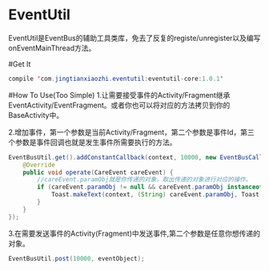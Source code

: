 # EventUtil
EventUtil是EventBus的辅助工具类库，免去了反复的registe/unregister以及编写onEventMainThread方法。

#Get It
```java  
compile 'com.jingtianxiaozhi.eventutil:eventutil-core:1.0.1'
```

#How To Use(Too Simple)
1.让需要接受事件的Activity/Fragment继承EventActivity/EventFragment。或者你也可以将对应的方法拷贝到你的BaseActivity中。

2.增加事件，第一个参数是当前Activity/Fragment，第二个参数是事件Id，第三个参数是事件回调也就是发生事件所需要执行的方法。
```java  
EventBusUtil.get().addConstantCallback(context, 10000, new EventBusCallback() {
    @Override
    public void operate(CareEvent careEvent) {
        //careEvent.paramObj就是你传递的对象，取出传递的对象进行对应的操作。
        if (careEvent.paramObj != null && careEvent.paramObj instanceof String) {
            Toast.makeText(context, (String) careEvent.paramObj, Toast.LENGTH_SHORT).show();
        }
    }
});
```

3.在需要发送事件的Activity(Fragment)中发送事件,第二个参数是任意你想传递的对象。
```java
EventBusUtil.post(10000, eventObject);
```
